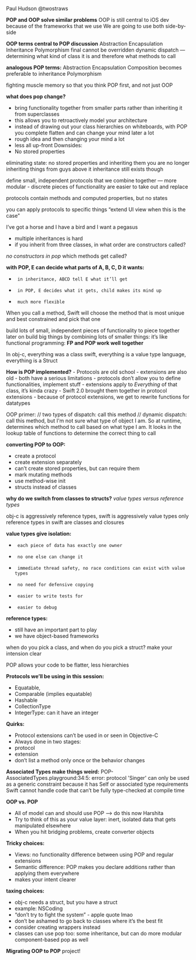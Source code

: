 Paul Hudson
@twostraws

**POP and OOP solve similar problems**
OOP is still central to iOS dev because of the frameworks that we use
We are going to use both side-by-side

**OOP terms central to POP discussion**
Abstraction
Encapsulation
Inheritance
Polymorphism
final cannot be overridden
dynamic dispatch — determining what kind of class it is and therefore what methods to call

**analogous POP terms:**
Abstraction
Encapsulation
Composition becomes preferable to inheritance
Polymorphism

fighting muscle memory so that you think POP first, and not just OOP

**what does pop change?**
- bring functionality together from smaller parts rather than inheriting it from superclasses
- this allows you to retroactively model your architecture
- instead of drawing out your class hierarchies on whiteboards, with POP you complete flatten and can change your mind later a lot
- rough idea and then changing your mind a lot
- less all up-front
Downsides:
- No stored properties

eliminating state: no stored properties and inheriting them
you are no longer inheriting things from guys above it
inheritance still exists though

define small, independent protocols that we combine together — more modular
     - discrete pieces of functionality are easier to take out and replace

protocols contain methods and computed properties, but no states

you can apply protocols to specific things “extend UI view when this is the case"

I’ve got a horse and I have a bird and I want a pegasus
- multiple inheritances is hard
- if you inherit from three classes, in what order are constructors called?

*no constructors in pop*
which methods get called?

**with POP, E can decide what parts of A, B, C, D it wants:**
-      in inheritance, ABCD tell E what it’ll get
-      in POP, E decides what it gets, child makes its mind up
-      much more flexible

When you call a method, Swift will choose the method that is most unique and best constrained and pick that one

build lots of small, independent pieces of functionality to piece together later on
build big things by combining lots of smaller things: it’s like functional programming: **FP and POP work well together**

In obj-c, everything was a class
swift, everything is a value type language, everything is a Struct

**How is POP implemented?**
    -  Protocols are old school
     - extensions are also old
     - both have a serious limitations
     - protocols don’t allow you to define functionalities, implement stuff
     - extensions apply to _Everything_ of that class, it’s kinda crazy
     - Swift 2.0 brought them together in protocol extensions
     - because of protocol extensions, we get to rewrite functions for datatypes

OOP primer:
     // two types of dispatch: call this method
// dynamic dispatch: call this method, but I'm not sure what type of object I am. So at runtime, determines which method to call based on what type I am. It looks in the lookup table of functions to determine the correct thing to call

**converting POP to OOP:**
- create a protocol
- create extension separately
- can’t create stored properties, but can require them
- mark mutating methods
- use method-wise init
- structs instead of classes

**why do we switch from classes to structs?**
*value types versus reference types*

obj-c is aggressively reference types, swift is aggressively value types
only reference types in swift are classes and closures

**value types give isolation:**
-      each piece of data has exactly one owner
-      no one else can change it
-      immediate thread safety, no race conditions can exist with value types
-      no need for defensive copying
-      easier to write tests for
-      easier to debug

**reference types:**
- still have an important part to play
- we have object-based frameworks

when do you pick a class, and when do you pick a struct?
make your intension clear

POP allows your code to be flatter, less hierarchies

**Protocols we’ll be using in this session:**
- Equatable,
- Comparable (implies equatable)
- Hashable
- CollectionType
- IntegerType: can it have an integer

**Quirks:**
- Protocol extensions can’t be used in or seen in Objective-C
- Always done in two stages:
-    protocol
-    extension
- don’t list a method only once or the behavior changes

**Associated Types make things weird:**
POP-AssociatedTypes.playground:34:5: error: protocol 'Singer' can only be used as a generic constraint because it has Self or associated type requirements
Swift cannot handle code that can’t be fully type-checked at compile time

**OOP vs. POP**
- All of model can and should use POP —> do this now Harshita
- Try to think of this as your value layer: inert, isolated data that gets manipulated elsewhere
- When you hit bridging problems, create converter objects

**Tricky choices:**
- Views: no functionality difference between using POP and regular extensions
- Semantic difference: POP makes you declare additions rather than applying them everywhere
- makes your intent clearer

**taxing choices:**
- obj-c needs a struct, but you have a struct
- example: NSCoding
- “don’t try to fight the system” - apple quote lmao
- don’t be ashamed to go back to classes where it’s the best fit
- consider creating wrappers instead
- classes can use pop too: some inheritance, but can do more modular component-based pop as well

**Migrating OOP to POP**
project!
